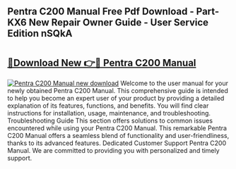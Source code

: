 ## Pentra C200 Manual Free Pdf Download - Part-KX6 New Repair Owner Guide - User Service Edition nSQkA

# <h2><a href="http://bc47994.oget.top/?id=Pentra+C200+Manual">🔗Download New 👉🔴 Pentra C200 Manual</a></h2>

[![Pentra C200 Manual new download](https://i.imgur.com/5g1atiW.png)](http://bc47994.oget.top/?id=Pentra+C200+Manual)
Welcome to the user manual for your newly obtained Pentra C200 Manual. This comprehensive guide is intended to help you become an expert user of your product by providing a detailed explanation of its features, functions, and benefits. You will find clear instructions for installation, usage, maintenance, and troubleshooting. Troubleshooting Guide This section offers solutions to common issues encountered while using your Pentra C200 Manual. This remarkable Pentra C200 Manual offers a seamless blend of functionality and user-friendliness, thanks to its advanced features. Dedicated Customer Support Pentra C200 Manual. We are committed to providing you with personalized and timely support.
